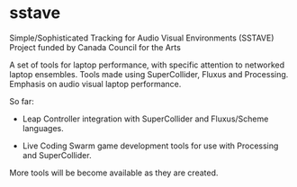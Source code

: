 sstave
======

Simple/Sophisticated Tracking for Audio Visual Environments (SSTAVE)
Project funded by Canada Council for the Arts

A set of tools for laptop performance, with specific attention to networked laptop ensembles.
Tools made using SuperCollider, Fluxus and Processing.  Emphasis on audio visual laptop performance.



So far:

- Leap Controller integration with SuperCollider and Fluxus/Scheme languages.

- Live Coding Swarm game development tools for use with Processing and SuperCollider.

More tools will be become available as they are created.
